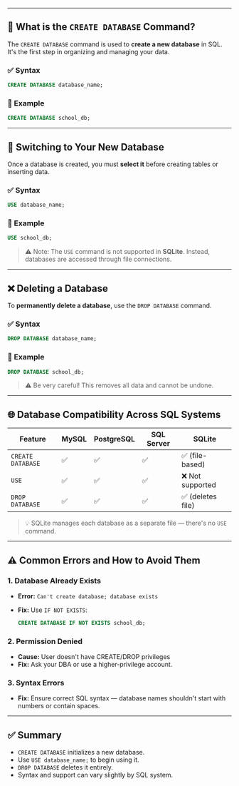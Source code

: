 
---

## 📘 What is the `CREATE DATABASE` Command?

The `CREATE DATABASE` command is used to **create a new database** in SQL. It's the first step in organizing and managing your data.

### ✅ Syntax

```sql
CREATE DATABASE database_name;
```

### 💪 Example

```sql
CREATE DATABASE school_db;
```

---

## 🔄 Switching to Your New Database

Once a database is created, you must **select it** before creating tables or inserting data.

### ✅ Syntax

```sql
USE database_name;
```

### 💪 Example

```sql
USE school_db;
```

> ⚠️ Note: The `USE` command is not supported in **SQLite**. Instead, databases are accessed through file connections.

---

## ❌ Deleting a Database

To **permanently delete a database**, use the `DROP DATABASE` command.

### ✅ Syntax

```sql
DROP DATABASE database_name;
```

### 💪 Example

```sql
DROP DATABASE school_db;
```

> ⚠️ Be very careful! This removes all data and cannot be undone.

---

## 🌐 Database Compatibility Across SQL Systems

| Feature           | MySQL | PostgreSQL | SQL Server | SQLite           |
| ----------------- | ----- | ---------- | ---------- | ---------------- |
| `CREATE DATABASE` | ✅     | ✅          | ✅          | ✅ (file-based)   |
| `USE`             | ✅     | ✅          | ✅          | ❌ Not supported  |
| `DROP DATABASE`   | ✅     | ✅          | ✅          | ✅ (deletes file) |

> 💡 SQLite manages each database as a separate file — there's no `USE` command.

---

## ⚠️ Common Errors and How to Avoid Them

### 1. **Database Already Exists**

* **Error:** `Can't create database; database exists`
* **Fix:** Use `IF NOT EXISTS`:

  ```sql
  CREATE DATABASE IF NOT EXISTS school_db;
  ```

### 2. **Permission Denied**

* **Cause:** User doesn't have CREATE/DROP privileges
* **Fix:** Ask your DBA or use a higher-privilege account.

### 3. **Syntax Errors**

* **Fix:** Ensure correct SQL syntax — database names shouldn't start with numbers or contain spaces.

---

## ✅ Summary

* `CREATE DATABASE` initializes a new database.
* Use `USE database_name;` to begin using it.
* `DROP DATABASE` deletes it entirely.
* Syntax and support can vary slightly by SQL system.
